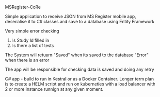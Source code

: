 MSRegister-CoRe

Simple application to receive JSON from MS Register mobile app, deserialise it to C# classes and save to a database using Entity Framework

Very simple error checking
1. Is Study Id filled in
2. Is there a list of tests


The System will retuurn
"Saved" when its saved to the database
"Error" when there is an error

The app will be responsible for checking data is saved and doing any retry


C# app - build to run in Kestral or as a Docker Container.
Longer term plan is to create a HELM script and run on kuberneties with a load balancer with 2 or more instance runnign at any given moment.
